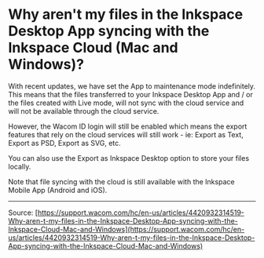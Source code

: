 # Why aren't my files in the Inkspace Desktop App syncing with the Inkspace Cloud (Mac and Windows)?

With recent updates, we have set the App to maintenance mode indefinitely. This means that the files transferred to your Inkspace Desktop App and / or the files created with Live mode, will not sync with the cloud service and will not be available through the cloud service. 


However, the Wacom ID login will still be enabled which means the export features that rely on the cloud services will still work - ie: Export as Text, Export as PSD, Export as SVG, etc. 


You can also use the Export as Inkspace Desktop option to store your files locally. 


Note that file syncing with the cloud is still available with the Inkspace Mobile App (Android and iOS).

---
Source: [https://support.wacom.com/hc/en-us/articles/4420932314519-Why-aren-t-my-files-in-the-Inkspace-Desktop-App-syncing-with-the-Inkspace-Cloud-Mac-and-Windows](https://support.wacom.com/hc/en-us/articles/4420932314519-Why-aren-t-my-files-in-the-Inkspace-Desktop-App-syncing-with-the-Inkspace-Cloud-Mac-and-Windows)
